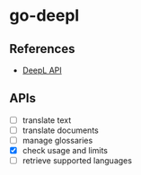 # go-deepl

## References

- [DeepL API](https://www.deepl.com/en/docs-api)

## APIs

- [ ] translate text
- [ ] translate documents
- [ ] manage glossaries
- [x] check usage and limits
- [ ] retrieve supported languages
